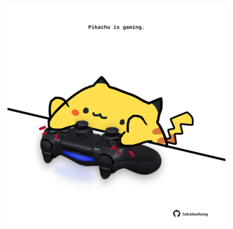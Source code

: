 <!-- built at 28/03/2025, 07:00:29 UTC -->
<p align="center">
  <img width="500" height="500" src="./ReadmeImage.svg">
</p>
